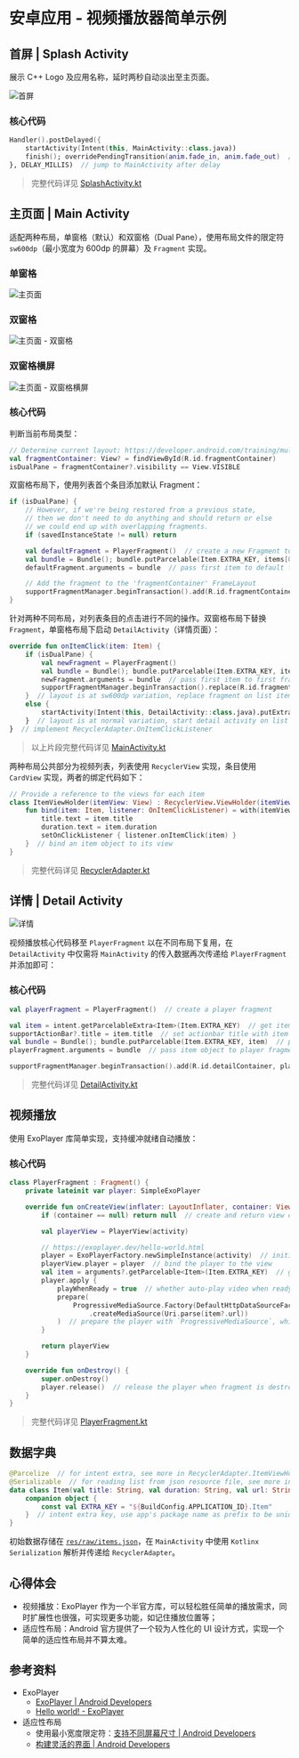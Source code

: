 # 安卓应用 - 视频播放器简单示例

## 首屏 | Splash Activity

展示 C++ Logo 及应用名称，延时两秒自动淡出至主页面。

![首屏](docs/images/Screenshot_Splash.png "首屏")

### 核心代码

```kotlin
Handler().postDelayed({
    startActivity(Intent(this, MainActivity::class.java))
    finish(); overridePendingTransition(anim.fade_in, anim.fade_out)  // use fade animation
}, DELAY_MILLIS)  // jump to MainActivity after delay
```

> 完整代码详见 [SplashActivity.kt](app/src/main/java/io/github/liolok/exoplayer_sample/SplashActivity.kt)

## 主页面 | Main Activity

适配两种布局，单窗格（默认）和双窗格（Dual Pane），使用布局文件的限定符 `sw600dp`（最小宽度为 600dp 的屏幕）及 `Fragment` 实现。

### 单窗格

![主页面](docs/images/Screenshot_Main.png "主页面")

### 双窗格

![主页面 - 双窗格](docs/images/Screenshot_Main_sw600dp.png "主页面 - 双窗格")

### 双窗格横屏

![主页面 - 双窗格横屏](docs/images/Screenshot_Main_sw600dp_landscape.png "主页面 - 双窗格横屏")

### 核心代码

判断当前布局类型：

```kotlin
// Determine current layout: https://developer.android.com/training/multiscreen/adaptui#TaskDetermineCurLayout
val fragmentContainer: View? = findViewById(R.id.fragmentContainer)
isDualPane = fragmentContainer?.visibility == View.VISIBLE
```

双窗格布局下，使用列表首个条目添加默认 Fragment：

```kotlin
if (isDualPane) {
    // However, if we're being restored from a previous state,
    // then we don't need to do anything and should return or else
    // we could end up with overlapping fragments.
    if (savedInstanceState != null) return

    val defaultFragment = PlayerFragment()  // create a new Fragment to be placed in the activity layout
    val bundle = Bundle(); bundle.putParcelable(Item.EXTRA_KEY, items[0])  // pack first item up with a bundle
    defaultFragment.arguments = bundle  // pass first item to default fragment

    // Add the fragment to the 'fragmentContainer' FrameLayout
    supportFragmentManager.beginTransaction().add(R.id.fragmentContainer, defaultFragment).commit()
}
```

针对两种不同布局，对列表条目的点击进行不同的操作。双窗格布局下替换 `Fragment`，单窗格布局下启动 `DetailActivity`（详情页面）：

```kotlin
override fun onItemClick(item: Item) {
    if (isDualPane) {
        val newFragment = PlayerFragment()
        val bundle = Bundle(); bundle.putParcelable(Item.EXTRA_KEY, item)  // pack the item up with a bundle
        newFragment.arguments = bundle  // pass first item to first fragment
        supportFragmentManager.beginTransaction().replace(R.id.fragmentContainer, newFragment).commit()
    }  // layout is at sw600dp variation, replace fragment on list item clicked.
    else {
        startActivity(Intent(this, DetailActivity::class.java).putExtra(Item.EXTRA_KEY, item))
    }  // layout is at normal variation, start detail activity on list item clicked.
}  // implement RecyclerAdapter.OnItemClickListener
```

> 以上片段完整代码详见 [MainActivity.kt](app/src/main/java/io/github/liolok/exoplayer_sample/MainActivity.kt)

两种布局公共部分为视频列表，列表使用 `RecyclerView` 实现，条目使用 `CardView` 实现，两者的绑定代码如下：

```kotlin
// Provide a reference to the views for each item
class ItemViewHolder(itemView: View) : RecyclerView.ViewHolder(itemView) {
    fun bind(item: Item, listener: OnItemClickListener) = with(itemView) {
        title.text = item.title
        duration.text = item.duration
        setOnClickListener { listener.onItemClick(item) }
    }  // bind an item object to its view
}
```

> 完整代码详见 [RecyclerAdapter.kt](app/src/main/java/io/github/liolok/exoplayer_sample/RecyclerAdapter.kt)

## 详情 | Detail Activity

![详情](docs/images/Screenshot_Detail.png "详情")

视频播放核心代码移至 `PlayerFragment` 以在不同布局下复用，在 `DetailActivity` 中仅需将 `MainActivity` 的传入数据再次传递给 `PlayerFragment` 并添加即可：

### 核心代码

```kotlin
val playerFragment = PlayerFragment()  // create a player fragment

val item = intent.getParcelableExtra<Item>(Item.EXTRA_KEY)  // get item object from MainActivity
supportActionBar?.title = item.title  // set actionbar title with item's
val bundle = Bundle(); bundle.putParcelable(Item.EXTRA_KEY, item)  // pack item object up with a bundle
playerFragment.arguments = bundle  // pass item object to player fragment through bundle

supportFragmentManager.beginTransaction().add(R.id.detailContainer, playerFragment).commit()  // show fragment
```

> 完整代码详见 [DetailActivity.kt](app/src/main/java/io/github/liolok/exoplayer_sample/DetailActivity.kt)

## 视频播放

使用 ExoPlayer 库简单实现，支持缓冲就绪自动播放：

### 核心代码

```kotlin
class PlayerFragment : Fragment() {
    private lateinit var player: SimpleExoPlayer

    override fun onCreateView(inflater: LayoutInflater, container: ViewGroup?, savedInstanceState: Bundle?): View? {
        if (container == null) return null  // create and return view only in dual pane mode

        val playerView = PlayerView(activity)

        // https://exoplayer.dev/hello-world.html
        player = ExoPlayerFactory.newSimpleInstance(activity)  // initialize player instance
        playerView.player = player  // bind the player to the view
        val item = arguments?.getParcelable<Item>(Item.EXTRA_KEY)  // get item object from list activity
        player.apply {
            playWhenReady = true  // whether auto-play video when ready
            prepare(
                ProgressiveMediaSource.Factory(DefaultHttpDataSourceFactory(getString(R.string.app_name)))
                    .createMediaSource(Uri.parse(item?.url))
            )  // prepare the player with `ProgressiveMediaSource`, which is for regular media files like "*.mp4".
        }

        return playerView
    }

    override fun onDestroy() {
        super.onDestroy()
        player.release()  // release the player when fragment is destroyed, or it will still play in background.
    }
}
```

> 完整代码详见 [PlayerFragment.kt](app/src/main/java/io/github/liolok/exoplayer_sample/PlayerFragment.kt)

## 数据字典

```kotlin
@Parcelize  // for intent extra, see more in RecyclerAdapter.ItemViewHolder.onClick() and DetailActivity.onCreate()
@Serializable  // for reading list from json resource file, see more in MainActivity.onCreate()
data class Item(val title: String, val duration: String, val url: String) : Parcelable {
    companion object {
        const val EXTRA_KEY = "${BuildConfig.APPLICATION_ID}.Item"
    }  // intent extra key, use app's package name as prefix to be unique
}
```

初始数据存储在 [`res/raw/items.json`](app/src/main/res/raw/items.json)，在 `MainActivity` 中使用 `Kotlinx Serialization` 解析并传递给 `RecyclerAdapter`。

## 心得体会

- 视频播放：ExoPlayer 作为一个半官方库，可以轻松胜任简单的播放需求，同时扩展性也很强，可实现更多功能，如记住播放位置等；
- 适应性布局：Android 官方提供了一个较为人性化的 UI 设计方式，实现一个简单的适应性布局并不算太难。

## 参考资料

- ExoPlayer
  - [ExoPlayer | Android Developers](https://developer.android.com/guide/topics/media/exoplayer "ExoPlayer | Android Developers")
  - [Hello world! - ExoPlayer](https://exoplayer.dev/hello-world.html "Hello world! - ExoPlayer")
- 适应性布局
  - 使用最小宽度限定符：[支持不同屏幕尺寸  |  Android Developers](https://developer.android.com/training/multiscreen/screensizes?hl=zh-cn#TaskUseSWQuali "支持不同屏幕尺寸  |  Android Developers")
  - [构建灵活的界面 | Android Developers](https://developer.android.com/training/basics/fragments/fragment-ui?hl=zh-CN "构建灵活的界面 | Android Developers")
